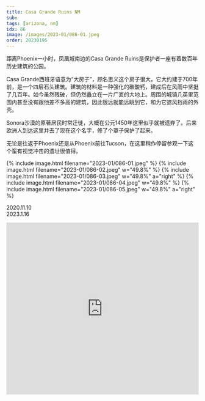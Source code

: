 ```yaml
---
title: Casa Grande Ruins NM
sub: 
tags: [arizona, nm]
idx: 86
image: /images/2023-01/086-01.jpeg
order: 20230195
---
```


距离Phoenix一小时，凤凰城南边的Casa Grande Ruins是保护者一座有着数百年历史建筑的公园。

Casa Grande西班牙语意为“大房子”，顾名思义这个房子很大。它大约建于700年前，是一个四层石头建筑。建筑的材料是一种强化的碳酸钙，建成后在风雨中坚挺了几百年。如今虽然残破，但仍然矗立在一片广袤的大地上。周围的城镇几英里范围内甚至没有跟他差不多高的建筑，因此很远就能远眺到它，和为它遮风挡雨的外壳。

Sonora沙漠的原著居民时常迁徙，大概在公元1450年这里似乎就被遗弃了。后来欧洲人到达这里并去了现在这个名字，修了个罩子保护了起来。

无论是往返于Phoenix还是从Phoenix前往Tucson，在这里稍作停留参观一下这个蛮有视觉冲击的遗址很值得。

{% include image.html filename="2023-01/086-01.jpeg" %}
{% include image.html filename="2023-01/086-02.jpeg" w="49.8%" %}
{% include image.html filename="2023-01/086-03.jpeg" w="49.8%" a="right" %}
{% include image.html filename="2023-01/086-04.jpeg" w="49.8%" %}
{% include image.html filename="2023-01/086-05.jpeg" w="49.8%" a="right" %}

2020.11.10<br>
2023.1.16

<iframe src="https://www.google.com/maps/embed?pb=!1m14!1m8!1m3!1d855188.2214618195!2d-111.735826!3d33.1464235!3m2!1i1024!2i768!4f13.1!3m3!1m2!1s0x872a4105301abcdd%3A0xff191dc8e61f11d4!2sCasa%20Grande%20Ruins%20National%20Monument!5e0!3m2!1sen!2sus!4v1678682865835!5m2!1sen!2sus" width="100%" height="450" style="border:0;" allowfullscreen="" loading="lazy" referrerpolicy="no-referrer-when-downgrade"></iframe>
